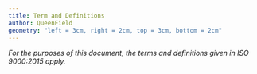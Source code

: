 ```yaml
---
title: Term and Definitions
author: QueenField
geometry: "left = 3cm, right = 2cm, top = 3cm, bottom = 2cm"
---
```


*For the purposes of this document, the terms and definitions given in ISO 9000:2015 apply.*
